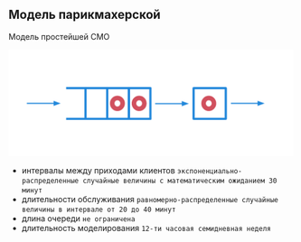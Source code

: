 ## Модель парикмахерской

Модель простейшей СМО

![screenshot](screenshots/queue_network.png?raw=true)

- интервалы между приходами клиентов `экспоненциально-распределенные случайные величины с математическим ожиданием 30 минут`
- длительности обслуживания `равномерно-распределенные случайные величины в интервале от 20 до 40 минут`
- длина очереди `не ограничена`
- длительность моделирования `12-ти часовая семидневная неделя`
